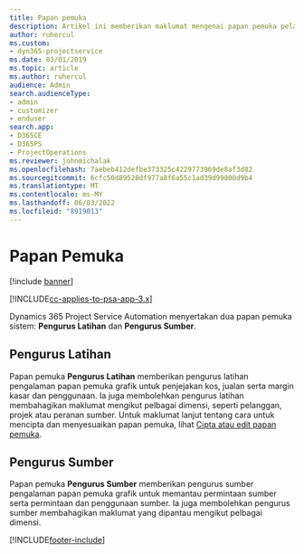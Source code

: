 ```yaml
---
title: Papan pemuka
description: Artikel ini memberikan maklumat mengenai papan pemuka pelaporan yang disertakan dalam Dynamics 365 Project Service Automation.
author: ruhercul
ms.custom:
- dyn365-projectservice
ms.date: 03/01/2019
ms.topic: article
ms.author: ruhercul
audience: Admin
search.audienceType:
- admin
- customizer
- enduser
search.app:
- D365CE
- D365PS
- ProjectOperations
ms.reviewer: johnmichalak
ms.openlocfilehash: 7aebeb412defbe373325c4229773969de8af3d82
ms.sourcegitcommit: 6cfc50d89528df977a8f6a55c1ad39d99800d9b4
ms.translationtype: MT
ms.contentlocale: ms-MY
ms.lasthandoff: 06/03/2022
ms.locfileid: "8919013"
---
```

# <a name="dashboards"></a>Papan Pemuka

[!include [banner](../includes/psa-now-project-operations.md)]

[!INCLUDE[cc-applies-to-psa-app-3.x](../includes/cc-applies-to-psa-app-3x.md)]

Dynamics 365 Project Service Automation menyertakan dua papan pemuka sistem: **Pengurus Latihan** dan **Pengurus Sumber**.

## <a name="practice-manager"></a>Pengurus Latihan 

Papan pemuka **Pengurus Latihan** memberikan pengurus latihan pengalaman papan pemuka grafik untuk penjejakan kos, jualan serta margin kasar dan penggunaan. Ia juga membolehkan pengurus latihan membahagikan maklumat mengikut pelbagai dimensi, seperti pelanggan, projek atau peranan sumber. Untuk maklumat lanjut tentang cara untuk mencipta dan menyesuaikan papan pemuka, lihat [Cipta atau edit papan pemuka](/dynamics365/customerengagement/on-premises/customize/create-edit-dashboards).

## <a name="resource-manager"></a>Pengurus Sumber 

Papan pemuka **Pengurus Sumber** memberikan pengurus sumber pengalaman papan pemuka grafik untuk memantau permintaan sumber serta permintaan dan penggunaan sumber. Ia juga membolehkan pengurus sumber membahagikan maklumat yang dipantau mengikut pelbagai dimensi.


[!INCLUDE[footer-include](../includes/footer-banner.md)]
